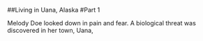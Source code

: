 ##Living in Uana, Alaska
#Part 1

Melody Doe looked down in pain and fear. A biological threat was discovered in her town, Uana, 

